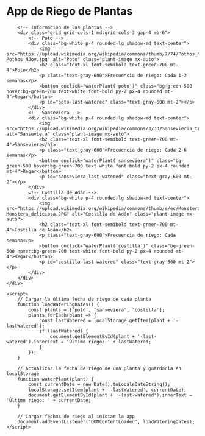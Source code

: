 <!DOCTYPE html>
<html lang="es">
<head>
    <meta charset="UTF-8">
    <meta name="viewport" content="width=device-width, initial-scale=1.0">
    <title>App de Riego de Plantas</title>
    <link href="https://cdn.jsdelivr.net/npm/tailwindcss@2.2.19/dist/tailwind.min.css" rel="stylesheet">
    <style>
        .plant-image {
            height: 200px;
            width: 200px;
            object-fit: cover;
            border-radius: 0.5rem;
        }
    </style>
</head>
<body class="bg-green-100 font-sans leading-normal tracking-normal">
    <div class="container mx-auto px-4 py-6">
        <h1 class="text-3xl font-bold text-center text-green-700 mb-6">App de Riego de Plantas</h1>

        <!-- Información de las plantas -->
        <div class="grid grid-cols-1 md:grid-cols-3 gap-4 mb-6">
            <!-- Poto -->
            <div class="bg-white p-4 rounded-lg shadow-md text-center">
                <img src="https://upload.wikimedia.org/wikipedia/commons/thumb/7/74/Pothos_NJoy.jpg/640px-Pothos_NJoy.jpg" alt="Poto" class="plant-image mx-auto">
                <h2 class="text-xl font-semibold text-green-700 mt-4">Poto</h2>
                <p class="text-gray-600">Frecuencia de riego: Cada 1-2 semanas</p>
                <button onclick="waterPlant('poto')" class="bg-green-500 hover:bg-green-700 text-white font-bold py-2 px-4 rounded mt-4">Regar</button>
                <p id="poto-last-watered" class="text-gray-600 mt-2"></p>
            </div>
            <!-- Sanseviera -->
            <div class="bg-white p-4 rounded-lg shadow-md text-center">
                <img src="https://upload.wikimedia.org/wikipedia/commons/3/33/Sansevieria_trifasciata_cv._Laurentii.jpg" alt="Sanseviera" class="plant-image mx-auto">
                <h2 class="text-xl font-semibold text-green-700 mt-4">Sanseviera</h2>
                <p class="text-gray-600">Frecuencia de riego: Cada 2-6 semanas</p>
                <button onclick="waterPlant('sanseviera')" class="bg-green-500 hover:bg-green-700 text-white font-bold py-2 px-4 rounded mt-4">Regar</button>
                <p id="sanseviera-last-watered" class="text-gray-600 mt-2"></p>
            </div>
            <!-- Costilla de Adán -->
            <div class="bg-white p-4 rounded-lg shadow-md text-center">
                <img src="https://upload.wikimedia.org/wikipedia/commons/thumb/e/ec/Monstera_deliciosa.JPG/1200px-Monstera_deliciosa.JPG" alt="Costilla de Adán" class="plant-image mx-auto">
                <h2 class="text-xl font-semibold text-green-700 mt-4">Costilla de Adán</h2>
                <p class="text-gray-600">Frecuencia de riego: Cada semana</p>
                <button onclick="waterPlant('costilla')" class="bg-green-500 hover:bg-green-700 text-white font-bold py-2 px-4 rounded mt-4">Regar</button>
                <p id="costilla-last-watered" class="text-gray-600 mt-2"></p>
            </div>
        </div>
    </div>

    <script>
        // Cargar la última fecha de riego de cada planta
        function loadWateringDates() {
            const plants = ['poto', 'sanseviera', 'costilla'];
            plants.forEach(plant => {
                const lastWatered = localStorage.getItem(plant + '-lastWatered');
                if (lastWatered) {
                    document.getElementById(plant + '-last-watered').innerText = 'Último riego: ' + lastWatered;
                }
            });
        }

        // Actualizar la fecha de riego de una planta y guardarla en localStorage
        function waterPlant(plant) {
            const currentDate = new Date().toLocaleDateString();
            localStorage.setItem(plant + '-lastWatered', currentDate);
            document.getElementById(plant + '-last-watered').innerText = 'Último riego: ' + currentDate;
        }

        // Cargar fechas de riego al iniciar la app
        document.addEventListener('DOMContentLoaded', loadWateringDates);
    </script>
</body>
</html>
